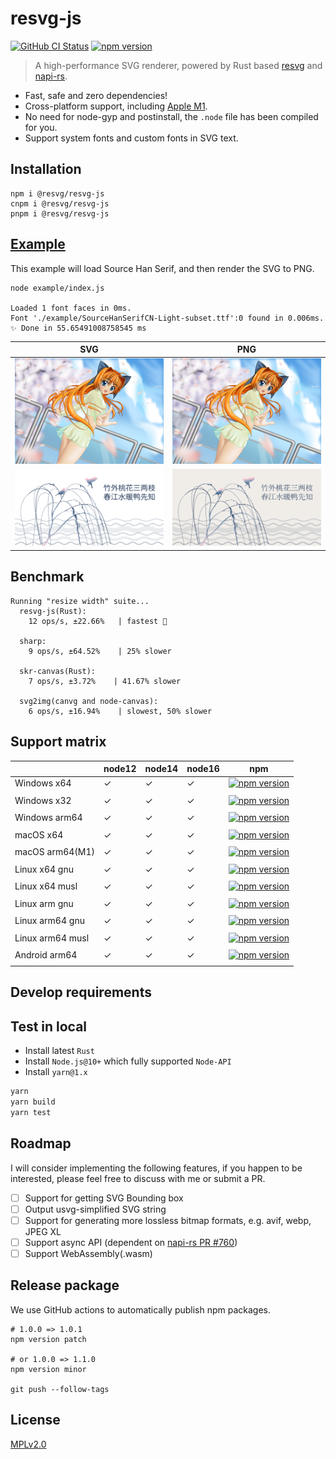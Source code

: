 # resvg-js

<a href="https://github.com/yisibl/resvg-js/actions"><img alt="GitHub CI Status" src="https://github.com/yisibl/resvg-js/workflows/CI/badge.svg?branch=main"></a>
<a href="https://www.npmjs.com/package/@resvg/resvg-js"><img src="https://img.shields.io/npm/v/@resvg/resvg-js.svg?sanitize=true" alt="npm version"></a>

> A high-performance SVG renderer, powered by Rust based [resvg](https://github.com/RazrFalcon/resvg/) and [napi-rs](https://github.com/napi-rs/napi-rs).

- Fast, safe and zero dependencies!
- Cross-platform support, including [Apple M1](https://www.apple.com/newsroom/2020/11/apple-unleashes-m1/).
- No need for node-gyp and postinstall, the `.node` file has been compiled for you.
- Support system fonts and custom fonts in SVG text.

## Installation

```shell
npm i @resvg/resvg-js
cnpm i @resvg/resvg-js
pnpm i @resvg/resvg-js
```

## [Example](example/index.js)

This example will load Source Han Serif, and then render the SVG to PNG.

```shell
node example/index.js

Loaded 1 font faces in 0ms.
Font './example/SourceHanSerifCN-Light-subset.ttf':0 found in 0.006ms.
✨ Done in 55.65491008758545 ms
```

| SVG                                      | PNG                                          |
| ---------------------------------------- | -------------------------------------------- |
| <img width="390" src="example/anime_girl.svg"> | <img width="390" src="example/out-resvg-js.png"> |
| <img width="390" src="example/text.svg"> | <img width="390" src="example/text-out.png"> |

## Benchmark

```shell
Running "resize width" suite...
  resvg-js(Rust):
    12 ops/s, ±22.66%   | fastest 🚀

  sharp:
    9 ops/s, ±64.52%    | 25% slower

  skr-canvas(Rust):
    7 ops/s, ±3.72%    | 41.67% slower

  svg2img(canvg and node-canvas):
    6 ops/s, ±16.94%    | slowest, 50% slower
```

## Support matrix

|                  | node12 | node14 | node16 | npm                                                                                                                                                                     |
| ---------------- | ------ | ------ | ------ | ----------------------------------------------------------------------------------------------------------------------------------------------------------------------- |
| Windows x64      | ✓      | ✓      | ✓      | [![npm version](https://img.shields.io/npm/v/@resvg/resvg-js-win32-x64-msvc.svg?sanitize=true)](https://www.npmjs.com/package/@resvg/resvg-js-win32-x64-msvc)           |
|                  |
| Windows x32      | ✓      | ✓      | ✓      | [![npm version](https://img.shields.io/npm/v/@resvg/resvg-js-win32-ia32-msvc.svg?sanitize=true)](https://www.npmjs.com/package/@resvg/resvg-js-win32-ia32-msvc)         |
|                  |
| Windows arm64    | ✓      | ✓      | ✓      | [![npm version](https://img.shields.io/npm/v/@resvg/resvg-js-win32-arm64-msvc.svg?sanitize=true)](https://www.npmjs.com/package/@resvg/resvg-js-win32-arm64-msvc)       |
|                  |
| macOS x64        | ✓      | ✓      | ✓      | [![npm version](https://img.shields.io/npm/v/@resvg/resvg-js-darwin-x64.svg?sanitize=true)](https://www.npmjs.com/package/@resvg/resvg-js-darwin-x64)                   |
|                  |
| macOS arm64(M1)  | ✓      | ✓      | ✓      | [![npm version](https://img.shields.io/npm/v/@resvg/resvg-js-darwin-arm64.svg?sanitize=true)](https://www.npmjs.com/package/@resvg/resvg-js-darwin-arm64)               |
|                  |
| Linux x64 gnu    | ✓      | ✓      | ✓      | [![npm version](https://img.shields.io/npm/v/@resvg/resvg-js-linux-x64-gnu.svg?sanitize=true)](https://www.npmjs.com/package/@resvg/resvg-js-linux-x64-gnu)             |
|                  |
| Linux x64 musl   | ✓      | ✓      | ✓      | [![npm version](https://img.shields.io/npm/v/@resvg/resvg-js-linux-x64-musl.svg?sanitize=true)](https://www.npmjs.com/package/@resvg/resvg-js-linux-x64-musl)           |
|                  |
| Linux arm gnu    | ✓      | ✓      | ✓      | [![npm version](https://img.shields.io/npm/v/@resvg/resvg-js-linux-arm-gnueabihf.svg?sanitize=true)](https://www.npmjs.com/package/@resvg/resvg-js-linux-arm-gnueabihf) |
|                  |
| Linux arm64 gnu  | ✓      | ✓      | ✓      | [![npm version](https://img.shields.io/npm/v/@resvg/resvg-js-linux-arm64-gnu.svg?sanitize=true)](https://www.npmjs.com/package/@resvg/resvg-js-linux-arm64-gnu)         |
|                  |
| Linux arm64 musl | ✓      | ✓      | ✓      | [![npm version](https://img.shields.io/npm/v/@resvg/resvg-js-linux-arm64-musl.svg?sanitize=true)](https://www.npmjs.com/package/@resvg/resvg-js-linux-arm64-musl)       |
|                  |
| Android arm64    | ✓      | ✓      | ✓      | [![npm version](https://img.shields.io/npm/v/@resvg/resvg-js-android-arm64.svg?sanitize=true)](https://www.npmjs.com/package/@resvg/resvg-js-android-arm64)             |
|                  |

## Develop requirements



## Test in local

- Install latest `Rust`
- Install `Node.js@10+` which fully supported `Node-API`
- Install `yarn@1.x`

```bash
yarn
yarn build
yarn test
```
## Roadmap

I will consider implementing the following features, if you happen to be interested,
please feel free to discuss with me or submit a PR.

- [ ] Support for getting SVG Bounding box
- [ ] Output usvg-simplified SVG string
- [ ] Support for generating more lossless bitmap formats, e.g. avif, webp, JPEG XL
- [ ] Support async API (dependent on [napi-rs PR #760](https://github.com/napi-rs/napi-rs/pull/760))
- [ ] Support WebAssembly(.wasm)
## Release package

We use GitHub actions to automatically publish npm packages.

```
# 1.0.0 => 1.0.1
npm version patch

# or 1.0.0 => 1.1.0
npm version minor

git push --follow-tags
```

## License

[MPLv2.0](https://www.mozilla.org/en-US/MPL/)
